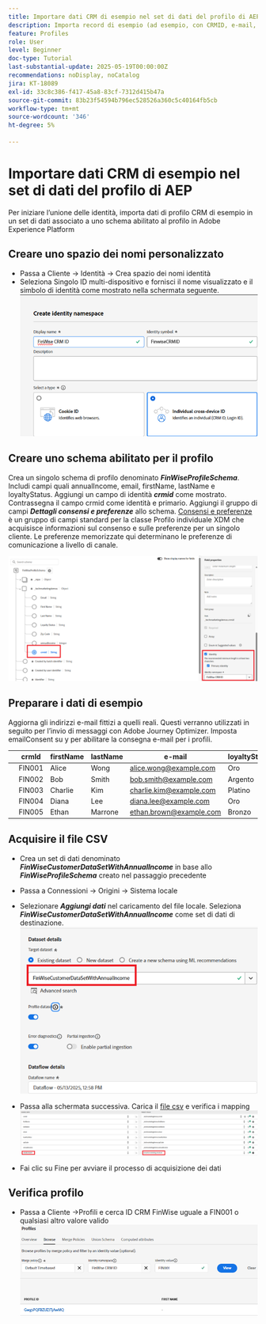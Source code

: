 ```yaml
---
title: Importare dati CRM di esempio nel set di dati del profilo di AEP
description: Importa record di esempio (ad esempio, con CRMID, e-mail, entrate, codice postale) per convalidare se AEP può unire correttamente tali profili con visitatori web anonimi in base a identificatori condivisi come ECID.
feature: Profiles
role: User
level: Beginner
doc-type: Tutorial
last-substantial-update: 2025-05-19T00:00:00Z
recommendations: noDisplay, noCatalog
jira: KT-18089
exl-id: 33c8c386-f417-45a8-83cf-7312d415b47a
source-git-commit: 83b23f54594b796ec528526a360c5c40164fb5cb
workflow-type: tm+mt
source-wordcount: '346'
ht-degree: 5%

---
```


# Importare dati CRM di esempio nel set di dati del profilo di AEP

Per iniziare l’unione delle identità, importa dati di profilo CRM di esempio in un set di dati associato a uno schema abilitato al profilo in Adobe Experience Platform

## Creare uno spazio dei nomi personalizzato

* Passa a Cliente -> Identità -> Crea spazio dei nomi identità
* Seleziona Singolo ID multi-dispositivo e fornisci il nome visualizzato e il simbolo di identità come mostrato nella schermata seguente.
  ![spazio dei nomi personalizzato](assets/custom-namespace.png)

## Creare uno schema abilitato per il profilo

Crea un singolo schema di profilo denominato **_FinWiseProfileSchema_**. Includi campi quali annualIncome, email, firstName, lastName e loyaltyStatus.
Aggiungi un campo di identità **_crmid_** come mostrato. Contrassegna il campo crmid come identità e primario.
Aggiungi il gruppo di campi _&#x200B;**Dettagli consensi e preferenze**&#x200B;_ allo schema. [Consensi e preferenze](https://experienceleague.adobe.com/it/docs/experience-platform/xdm/field-groups/profile/consents) è un gruppo di campi standard per la classe Profilo individuale XDM che acquisisce informazioni sul consenso e sulle preferenze per un singolo cliente. Le preferenze memorizzate qui determinano le preferenze di comunicazione a livello di canale.


![schema-profilo](assets/finwise-profile-schema.png)

## Preparare i dati di esempio

Aggiorna gli indirizzi e-mail fittizi a quelli reali. Questi verranno utilizzati in seguito per l’invio di messaggi con Adobe Journey Optimizer. Imposta emailConsent su y per abilitare la consegna e-mail per i profili.

|   | crmId | firstName | lastName | e-mail | loyaltyStatus | zipCode | annualIncome | emailConsent |
|---|--------|-----------|----------|-------------------------|---------------|---------|--------------|--------------|
|   | FIN001 | Alice | Wong | alice.wong@example.com | Oro | 92128 | 120000 | y |
|   | FIN002 | Bob | Smith | bob.smith@example.com | Argento | 92126 | 85000 | y |
|   | FIN003 | Charlie | Kim | charlie.kim@example.com | Platino | 60614 | 175000 | y |
|   | FIN004 | Diana | Lee | diana.lee@example.com | Oro | 30303 | 98000 | y |
|   | FIN005 | Ethan | Marrone | ethan.brown@example.com | Bronzo | 75201 | 60000 | y |

## Acquisire il file CSV

* Crea un set di dati denominato **_FinWiseCustomerDataSetWithAnnualIncome_** in base allo **_FinWiseProfileSchema_** creato nel passaggio precedente

* Passa a Connessioni -> Origini -> Sistema locale
* Selezionare **_Aggiungi dati_** nel caricamento del file locale. Seleziona _&#x200B;**FinWiseCustomerDataSetWithAnnualIncome**&#x200B;_ come set di dati di destinazione.
  ![ingest-csv](assets/ingest-csv-into-dataset.png)
* Passa alla schermata successiva. Carica il [file csv](assets/finwise_profiles.csv) e verifica i mapping
  ![mappature](assets/mappings.png)

* Fai clic su Fine per avviare il processo di acquisizione dei dati

## Verifica profilo

* Passa a Cliente ->Profili e cerca ID CRM FinWise uguale a FIN001 o qualsiasi altro valore valido
  ![profilo di verifica](assets/verify-profiles.png)
